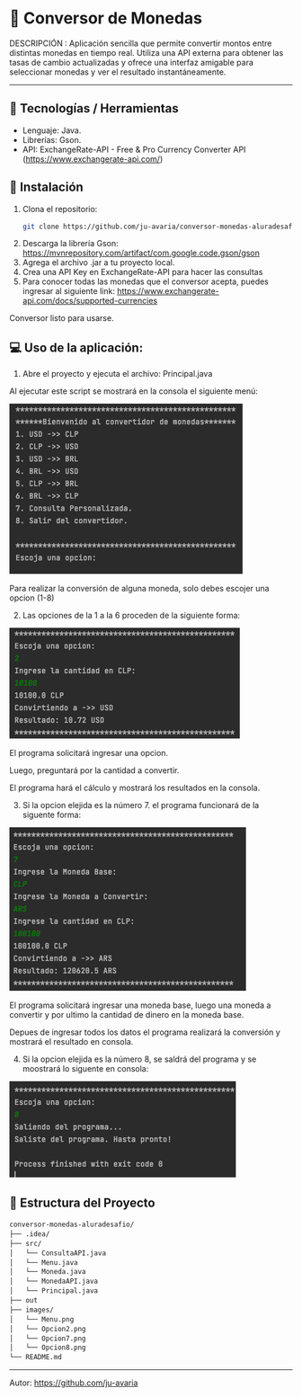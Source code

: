 # 📌 Conversor de Monedas

DESCRIPCIÓN : Aplicación sencilla que permite convertir montos entre distintas monedas en tiempo real.
Utiliza una API externa para obtener las tasas de cambio actualizadas y ofrece una interfaz amigable para 
seleccionar monedas y ver el resultado instantáneamente.


---

## 🧰 Tecnologías / Herramientas

- Lenguaje: Java.
- Librerías: Gson.
- API: ExchangeRate-API - Free & Pro Currency Converter API  (https://www.exchangerate-api.com/)

## 🚀 Instalación

1. Clona el repositorio:
   ```bash
   git clone https://github.com/ju-avaria/conversor-monedas-aluradesafio.git
   ```
2. Descarga la librería Gson: https://mvnrepository.com/artifact/com.google.code.gson/gson
3. Agrega el archivo .jar a tu proyecto local.
4. Crea una API Key en ExchangeRate-API para hacer las consultas
5. Para conocer todas las monedas que el conversor acepta, puedes ingresar al siguiente link: 
   https://www.exchangerate-api.com/docs/supported-currencies

Conversor listo para usarse. 

## 💻 Uso de la aplicación:

1. Abre el proyecto y ejecuta el archivo: Principal.java

Al ejecutar este script se mostrará en la consola el siguiente menú:

![Imagen del Menu](Images/Menu.png)

Para realizar la conversión de alguna moneda, solo debes escojer una 
opcion (1-8) 

2. Las opciones de la 1 a la 6 proceden de la siguiente forma:

![Imagen opcion 2](Images/Opcion2.png)

El programa solicitará ingresar una opcion.

Luego, preguntará por la cantidad a convertir.

El programa hará el cálculo y mostrará los resultados
en la consola.

3. Si la opcion elejida es la número 7. el programa funcionará de la siguente forma:

![Imagen opcion 7](Images/Opcion7.png)

El programa solicitará ingresar una moneda base, luego una moneda a convertir
y por ultimo la cantidad de dinero en la moneda base.

Depues de ingresar todos los datos el programa realizará la conversión 
y mostrará el resultado en consola.

4. Si la opcion elejida es la número 8, se saldrá del programa y se moostrará lo siguente en consola:

![Imagen Opcion 8](Images/Opcion8.png)


## 📂 Estructura del Proyecto
```bash
conversor-monedas-aluradesafio/
├── .idea/
├── src/
│   └── ConsultaAPI.java
│   └── Menu.java
│   └── Moneda.java
│   └── MonedaAPI.java
│   └── Principal.java
├── out
├── images/
│   └── Menu.png
│   └── Opcion2.png
│   └── Opcion7.png
│   └── Opcion8.png  
└── README.md
```

---
Autor: https://github.com/ju-avaria








